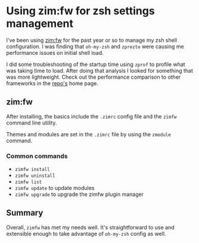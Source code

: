 # Using zim:fw for zsh settings management

I've been using [zim:fw](https://zimfw.sh/) for the past year or so to manage
my zsh shell configuration. I was finding that `oh-my-zsh` and `zprezto` were
causing me performance issues on initial shell load.

I did some troubleshooting of the startup time using `zprof` to profile what
was taking time to load. After doing that analysis I looked for something that
was more lightweight. Check out the performance comparison to other
frameworks in the [repo's](https://github.com/zimfw/zimfw) home page.

## zim:fw

After installing, the basics include the `.zimrc` config file and
the `zimfw` command line utility.

Themes and modules are set in the `.zimrc` file by using
the `zmodule` command.

### Common commands
- `zimfw install`
- `zimfw uninstall`
- `zimfw list`
- `zimfw update` to update modules
- `zimfw upgrade` to upgrade the zimfw plugin manager

## Summary

Overall, `zimfw` has met my needs well. It's straightforward to use
and extensible enough to take advantage of `oh-my-zsh` config as well.
